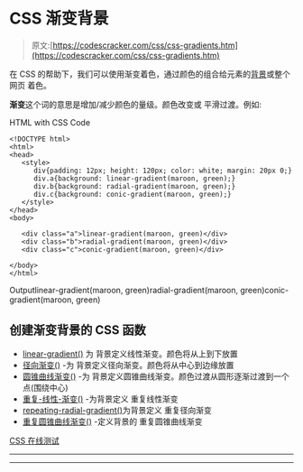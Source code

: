 # CSS 渐变背景

> 原文:[https://codescracker.com/css/css-gradients.htm](https://codescracker.com/css/css-gradients.htm)

在 CSS 的帮助下，我们可以使用渐变着色，通过颜色的组合给元素的[背景](/css/css-backgrounds.htm)或整个网页 着色。

**渐变**这个词的意思是增加/减少颜色的量级。颜色改变或 平滑过渡。例如:

HTML with CSS Code

```
<!DOCTYPE html>
<html>
<head>
   <style>
      div{padding: 12px; height: 120px; color: white; margin: 20px 0;}
      div.a{background: linear-gradient(maroon, green);}
      div.b{background: radial-gradient(maroon, green);}
      div.c{background: conic-gradient(maroon, green);}
   </style>
</head>
<body>

   <div class="a">linear-gradient(maroon, green)</div>
   <div class="b">radial-gradient(maroon, green)</div>
   <div class="c">conic-gradient(maroon, green)</div>

</body>
</html>
```

Outputlinear-gradient(maroon, green)radial-gradient(maroon, green)conic-gradient(maroon, green)

## 创建渐变背景的 CSS 函数

*   [linear-gradient()](/css/css-linear-gradient-function.htm) 为 背景定义线性渐变。颜色将从上到下放置
*   [径向渐变()](/css/css-radial-gradient-function.htm) -为 背景定义径向渐变。颜色将从中心到边缘放置
*   [圆锥曲线渐变()](/css/css-conic-gradient-function.htm) -为 背景定义圆锥曲线渐变。颜色过渡从圆形逐渐过渡到一个点(围绕中心)
*   [重复-线性-渐变()](/css/css-repeating-linear-gradient-function.htm) -为背景定义 重复线性渐变
*   [repeating-radial-gradient()](/css/css-repeating-radial-gradient-function.htm)为背景定义 重复径向渐变
*   [重复圆锥曲线渐变()](/css/css-repeating-conic-gradient-function.htm) -定义背景的 重复圆锥曲线渐变

[CSS 在线测试](/exam/showtest.php?subid=5)

* * *

* * *